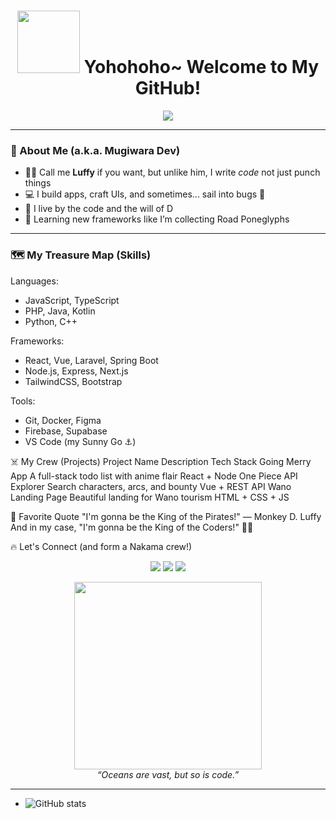 <h1 align="center">
  <img src="https://media.tenor.com/jNKaSogbe6gAAAAC/one-piece-luffy.gif" width="100px" /> 
  Yohohoho~ Welcome to My GitHub!
</h1>

<p align="center">
  <img src="https://readme-typing-svg.herokuapp.com?font=Fira+Code&size=20&pause=1000&center=true&vCenter=true&width=435&lines=I'm+a+Developer+%F0%9F%92%BB;Anime+Lover+%F0%9F%8E%A9;Future+King+of+Coders+%F0%9F%90%8E;Nakamas+Welcome!+%E2%9C%A8" />
</p>

---

### 🍖 About Me (a.k.a. Mugiwara Dev)

- 🏴‍☠️ Call me **Luffy** if you want, but unlike him, I write *code* not just punch things
- 💻 I build apps, craft UIs, and sometimes... sail into bugs 🐛
- 🌊 I live by the code and the will of D
- 🧠 Learning new frameworks like I’m collecting Road Poneglyphs

---

### 🗺️ My Treasure Map (Skills)


Languages:
  - JavaScript, TypeScript
  - PHP, Java, Kotlin
  - Python, C++

Frameworks:
  - React, Vue, Laravel, Spring Boot
  - Node.js, Express, Next.js
  - TailwindCSS, Bootstrap

Tools:
  - Git, Docker, Figma
  - Firebase, Supabase
  - VS Code (my Sunny Go ⚓)

☠️ My Crew (Projects)
Project Name	Description	Tech Stack
Going Merry App	A full-stack todo list with anime flair	React + Node
One Piece API Explorer	Search characters, arcs, and bounty	Vue + REST API
Wano Landing Page	Beautiful landing for Wano tourism	HTML + CSS + JS

🎇 Favorite Quote
"I'm gonna be the King of the Pirates!" — Monkey D. Luffy
And in my case, "I'm gonna be the King of the Coders!" 🧑‍💻

🔥 Let's Connect (and form a Nakama crew!)

<p align="center"> <a href="https://github.com/yourusername"><img src="https://img.shields.io/github/followers/yourusername?label=Follow&style=social" /></a> <a href="https://linkedin.com/in/yourlinkedin"><img src="https://img.shields.io/badge/LinkedIn-blue?logo=linkedin&logoColor=white" /></a> <a href="https://twitter.com/yourtwitter"><img src="https://img.shields.io/twitter/follow/yourtwitter?style=social" /></a> </p>
<p align="center"> <img src="https://media.tenor.com/T_K0RGoSuvcAAAAC/luffy.gif" width="300" /><br/> <em>“Oceans are vast, but so is code.”</em> </p>

---


- ![GitHub stats](https://github-readme-stats.vercel.app/api?username=yourusername&show_icons=true&theme=tokyonight)

```md



